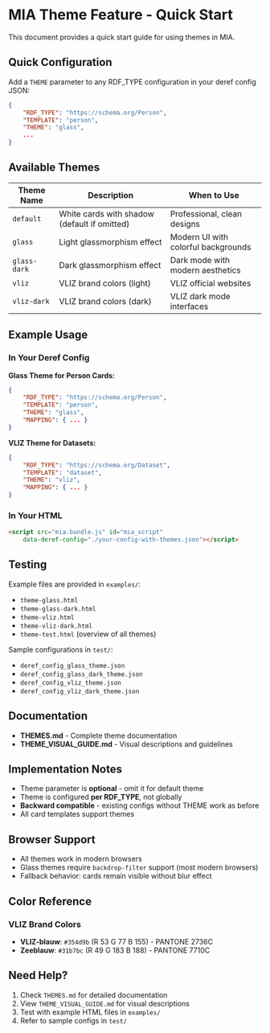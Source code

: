 # MIA Theme Feature - Quick Start

This document provides a quick start guide for using themes in MIA.

## Quick Configuration

Add a `THEME` parameter to any RDF_TYPE configuration in your deref config JSON:

```json
{
    "RDF_TYPE": "https://schema.org/Person",
    "TEMPLATE": "person",
    "THEME": "glass",
    ...
}
```

## Available Themes

| Theme Name | Description | When to Use |
|------------|-------------|-------------|
| `default` | White cards with shadow (default if omitted) | Professional, clean designs |
| `glass` | Light glassmorphism effect | Modern UI with colorful backgrounds |
| `glass-dark` | Dark glassmorphism effect | Dark mode with modern aesthetics |
| `vliz` | VLIZ brand colors (light) | VLIZ official websites |
| `vliz-dark` | VLIZ brand colors (dark) | VLIZ dark mode interfaces |

## Example Usage

### In Your Deref Config

**Glass Theme for Person Cards:**
```json
{
    "RDF_TYPE": "https://schema.org/Person",
    "TEMPLATE": "person",
    "THEME": "glass",
    "MAPPING": { ... }
}
```

**VLIZ Theme for Datasets:**
```json
{
    "RDF_TYPE": "https://schema.org/Dataset",
    "TEMPLATE": "dataset",
    "THEME": "vliz",
    "MAPPING": { ... }
}
```

### In Your HTML

```html
<script src="mia.bundle.js" id="mia_script"
    data-deref-config="./your-config-with-themes.json"></script>
```

## Testing

Example files are provided in `examples/`:
- `theme-glass.html`
- `theme-glass-dark.html`
- `theme-vliz.html`
- `theme-vliz-dark.html`
- `theme-test.html` (overview of all themes)

Sample configurations in `test/`:
- `deref_config_glass_theme.json`
- `deref_config_glass_dark_theme.json`
- `deref_config_vliz_theme.json`
- `deref_config_vliz_dark_theme.json`

## Documentation

- **THEMES.md** - Complete theme documentation
- **THEME_VISUAL_GUIDE.md** - Visual descriptions and guidelines

## Implementation Notes

- Theme parameter is **optional** - omit it for default theme
- Theme is configured **per RDF_TYPE**, not globally
- **Backward compatible** - existing configs without THEME work as before
- All card templates support themes

## Browser Support

- All themes work in modern browsers
- Glass themes require `backdrop-filter` support (most modern browsers)
- Fallback behavior: cards remain visible without blur effect

## Color Reference

### VLIZ Brand Colors
- **VLIZ-blauw**: `#354d9b` (R 53 G 77 B 155) - PANTONE 2736C
- **Zeeblauw**: `#31b7bc` (R 49 G 183 B 188) - PANTONE 7710C

## Need Help?

1. Check `THEMES.md` for detailed documentation
2. View `THEME_VISUAL_GUIDE.md` for visual descriptions
3. Test with example HTML files in `examples/`
4. Refer to sample configs in `test/`
